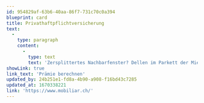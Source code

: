```yaml
---
id: 954829af-63b6-40aa-86f7-731c70c0a394
blueprint: card
title: Privathaftpflichtversicherung
text:
  -
    type: paragraph
    content:
      -
        type: text
        text: 'Zersplittertes Nachbarfenster? Dellen im Parkett der Mietwohnung? Wir übernehmen Schadenkosten bis zu 10 Millionen Franken.'
showLink: true
link_text: 'Prämie berechnen'
updated_by: 24b251e1-fd8a-4b90-a908-f16bd43c7285
updated_at: 1670338221
link: 'https://www.mobiliar.ch/'
---
```

